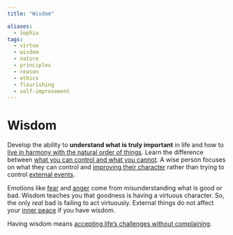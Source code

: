 ```yaml
---
title: "Wisdom"

aliases:
  - Sophia
tags:
  - virtue
  - wisdom
  - nature
  - principles
  - reason
  - ethics
  - flourishing
  - self-improvement
---
```


# Wisdom

Develop the ability to **understand what is truly important** in life and how to
[live in harmony with the natural order of things](living-accordance-nature.md).
Learn the difference between [what you can control and what you
cannot](dichotomy-control.md). A wise person focuses on what they can control
and [improving their character](acting-virtue.md) rather than trying to control
[external events](external-events.md).

Emotions like [fear](fear.md) and [anger](anger.md) come from misunderstanding
what is good or bad. Wisdom teaches you that goodness is having a virtuous
character. So, the only *real* bad is failing to act virtuously. External things
do not affect your [inner peace](freedom-disturbance.md) if you have wisdom.

Having wisdom means [accepting life’s challenges without
complaining](love-fate.md).
